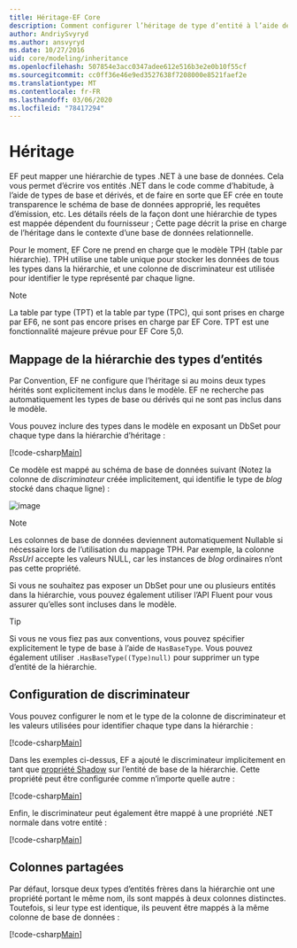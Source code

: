 ```yaml
---
title: Héritage-EF Core
description: Comment configurer l’héritage de type d’entité à l’aide de Entity Framework Core
author: AndriySvyryd
ms.author: ansvyryd
ms.date: 10/27/2016
uid: core/modeling/inheritance
ms.openlocfilehash: 507854e3acc0347adee612e516b3e2e0b10f55cf
ms.sourcegitcommit: cc0ff36e46e9ed3527638f7208000e8521faef2e
ms.translationtype: MT
ms.contentlocale: fr-FR
ms.lasthandoff: 03/06/2020
ms.locfileid: "78417294"
---
```

# <a name="inheritance"></a>Héritage

EF peut mapper une hiérarchie de types .NET à une base de données. Cela vous permet d’écrire vos entités .NET dans le code comme d’habitude, à l’aide de types de base et dérivés, et de faire en sorte que EF crée en toute transparence le schéma de base de données approprié, les requêtes d’émission, etc. Les détails réels de la façon dont une hiérarchie de types est mappée dépendent du fournisseur ; Cette page décrit la prise en charge de l’héritage dans le contexte d’une base de données relationnelle.

Pour le moment, EF Core ne prend en charge que le modèle TPH (table par hiérarchie). TPH utilise une table unique pour stocker les données de tous les types dans la hiérarchie, et une colonne de discriminateur est utilisée pour identifier le type représenté par chaque ligne.

> [!NOTE]
> La table par type (TPT) et la table par type (TPC), qui sont prises en charge par EF6, ne sont pas encore prises en charge par EF Core. TPT est une fonctionnalité majeure prévue pour EF Core 5,0.

## <a name="entity-type-hierarchy-mapping"></a>Mappage de la hiérarchie des types d’entités

Par Convention, EF ne configure que l’héritage si au moins deux types hérités sont explicitement inclus dans le modèle. EF ne recherche pas automatiquement les types de base ou dérivés qui ne sont pas inclus dans le modèle.

Vous pouvez inclure des types dans le modèle en exposant un DbSet pour chaque type dans la hiérarchie d’héritage :

[!code-csharp[Main](../../../samples/core/Modeling/Conventions/InheritanceDbSets.cs?name=InheritanceDbSets&highlight=3-4)]

Ce modèle est mappé au schéma de base de données suivant (Notez la colonne de *discriminateur* créée implicitement, qui identifie le type de *blog* stocké dans chaque ligne) :

![image](_static/inheritance-tph-data.png)

>[!NOTE]
> Les colonnes de base de données deviennent automatiquement Nullable si nécessaire lors de l’utilisation du mappage TPH. Par exemple, la colonne *RssUrl* accepte les valeurs NULL, car les instances de *blog* ordinaires n’ont pas cette propriété.

Si vous ne souhaitez pas exposer un DbSet pour une ou plusieurs entités dans la hiérarchie, vous pouvez également utiliser l’API Fluent pour vous assurer qu’elles sont incluses dans le modèle.

> [!TIP]
> Si vous ne vous fiez pas aux conventions, vous pouvez spécifier explicitement le type de base à l’aide de `HasBaseType`. Vous pouvez également utiliser `.HasBaseType((Type)null)` pour supprimer un type d’entité de la hiérarchie.

## <a name="discriminator-configuration"></a>Configuration de discriminateur

Vous pouvez configurer le nom et le type de la colonne de discriminateur et les valeurs utilisées pour identifier chaque type dans la hiérarchie :

[!code-csharp[Main](../../../samples/core/Modeling/FluentAPI/DiscriminatorConfiguration.cs?name=DiscriminatorConfiguration&highlight=4-6)]

Dans les exemples ci-dessus, EF a ajouté le discriminateur implicitement en tant que [propriété Shadow](xref:core/modeling/shadow-properties) sur l’entité de base de la hiérarchie. Cette propriété peut être configurée comme n’importe quelle autre :

[!code-csharp[Main](../../../samples/core/Modeling/FluentAPI/DiscriminatorPropertyConfiguration.cs?name=DiscriminatorPropertyConfiguration&highlight=4-5)]

Enfin, le discriminateur peut également être mappé à une propriété .NET normale dans votre entité :

[!code-csharp[Main](../../../samples/core/Modeling/FluentAPI/NonShadowDiscriminator.cs?name=NonShadowDiscriminator&highlight=4)]

## <a name="shared-columns"></a>Colonnes partagées

Par défaut, lorsque deux types d’entités frères dans la hiérarchie ont une propriété portant le même nom, ils sont mappés à deux colonnes distinctes. Toutefois, si leur type est identique, ils peuvent être mappés à la même colonne de base de données :

[!code-csharp[Main](../../../samples/core/Modeling/FluentAPI/SharedTPHColumns.cs?name=SharedTPHColumns&highlight=9,13)]
